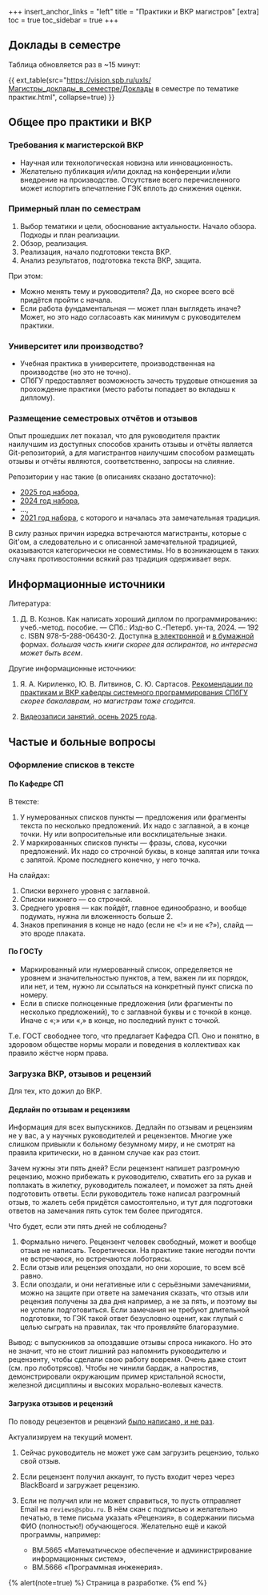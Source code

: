 +++
insert_anchor_links = "left"
title = "Практики и ВКР магистров"
[extra]
toc = true
toc_sidebar = true
+++

## Доклады в семестре

Таблица обновляется раз в ~15 минут:

{{ ext_table(src="https://vision.spb.ru/uxls/Магистры_доклады_в_семестре/Доклады в семестре по тематике практик.html", collapse=true) }}

## Общее про практики и ВКР

### Требования к магистерской ВКР

- Научная или технологическая новизна или инновационность.
- Желательно публикация и/или доклад на конференции и/или внедрение на производстве.
  Отсутствие всего перечисленного может испортить впечатление ГЭК вплоть до снижения оценки.

### Примерный план по семестрам

1. Выбор тематики и цели, обоснование актуальности. Начало обзора. Подходы и план реализации.
2. Обзор, реализация.
3. Реализация, начало подготовки текста ВКР.
4. Анализ результатов, подготовка текста ВКР, защита.

При этом:

- Можно менять тему и руководителя? Да, но скорее всего всё придётся пройти с начала.
- Если работа фундаментальная — может план выглядеть иначе? Может, но это надо согласоавть
  как минимум с руководителем практики.

### Университет или производство?

- Учебная практика в университете, производственная на производстве (но это не точно).
- СПбГУ предоставляет возможность зачесть трудовые отношения за прохождение практики (место работы попадает во вкладыш к диплому).

### Размещение семестровых отчётов и отзывов

Опыт прошедших лет показал, что для руководителя практик наилучшим из доступных способов хранить отзывы и отчёты
является Git-репозиторий, а для магистрантов наилучшим способом размещать отзывы и отчёты являются, соответственно, запросы на слияние.

Репозитории у нас такие (в описаниях сказано достаточно):

- [2025 год набора](https://github.com/spbu-se/mag_practices_2025-2027),
- [2024 год набора](https://github.com/spbu-se/mag_practices_2024-2026),
- ...,
- [2021 год набора](https://github.com/spbu-se/mag_practices_2021-2023), с которого и началась эта замечательная традиция.

В силу разных причин изредка встречаются магистранты, которые с Git'ом, а следовательно и с описанной замечательной традицией,
оказываются категорически не совместимы. Но в возникающем в таких случаях противостоянии всякий раз традиция одерживает верх.

## Информационные источники

Литература:

1. Д. В. Кознов. Как написать хороший диплом по программированию: учеб.-метод. пособие. — СПб.: Изд-во С.-Петерб. ун-та,
   2024. — 192 с. ISBN 978-5-288-06430-2.
   Доступна [в электронной](https://www.litres.ru/book/d-v-koznov/kak-napisat-horoshiy-diplom-po-programmirovaniu-71081692/)
   и [в бумажной](https://www.ozon.ru/product/kak-napisat-horoshiy-diplom-po-programmirovaniyu-koznov-dmitriy-vladimirovich-1682790037/) формах.
   *большая часть книги скорее для аспирантов, но интересна может быть всем*.

Другие информационные источники:

1. Я. А. Кириленко, Ю. В. Литвинов, C. Ю. Сартасов. [Рекомендации по практикам и ВКР кафедры системного программирования
   СПбГУ](/docs/guides/2023-08-09_Practices_Guide.pdf) *скорее бакалаврам, но магистрам тоже сгодится*.


2. [Видеозаписи занятий, осень 2025 года](https://plvideo.ru/playlist?list=WotVxfqVKHuM).

<!-- 2. Ю. В. Литвинов. Методическое пособие по выпускным квалификационным работам кафедры системного программирования. -->

## Частые и больные вопросы

### Оформление списков в тексте

####  По Кафедре СП

В тексте:

1.  У нумерованных списков пункты — предложения или фрагменты
    текста по несколько предложений. Их надо с заглавной, а в конце
    точки. Ну или вопросительные или восклицательные знаки.
2.  У маркированных списков пункты — фразы, слова, кусочки
    предложений. Их надо со строчной буквы, в конце запятая или
    точка с запятой. Кроме последнего конечно, у него точка.

На слайдах:

1.  Списки верхнего уровня с заглавной.
2.  Списки нижнего — со строчной.
3.  Среднего уровня — как пойдёт, главное единообразно, и вообще
    подумать, нужна ли вложенность больше 2.
4.  Знаков препинания в конце не надо (если не «!» и не «?»), слайд —
    это вроде плаката.

#### По ГОСТу

- Маркированный или нумерованный список, определяется не уровнем и
  значительностью пунктов, а тем, важен ли их порядок, или нет, и
  тем, нужно ли ссылаться на конкретный пункт списка по номеру.
- Если в списке полноценные предложения (или фрагменты по несколько
  предложений), то с заглавной буквы и с точкой в конце.
  Иначе с «;» или «,» в конце, но последний пункт с точкой.

Т.е. ГОСТ свободнее того, что предлагает Кафедра СП. Оно и
понятно, в здоровом обществе нормы морали и поведения в коллективах
как правило жёстче норм права.

### Загрузка ВКР, отзывов и рецензий

Для тех, кто дожил до ВКР.

#### Дедлайн по отзывам и рецензиям

Информация для всех выпускников. Дедлайн по отзывам и рецензиям не у
вас, а у научных руководителей и рецензентов. Многие уже слишком привыкли к
больному безумному миру, и не смотрят на правила критически, но в
данном случае как раз стоит.

Зачем нужны эти пять дней? Если рецензент напишет разгромную
рецензию, можно прибежать к руководителю, схватить его за рукав и поплакать в жилетку,
руководитель пожалеет, и поможет за пять дней подготовить ответы. Если руководитель
тоже написал разгромный отзыв, то жалеть себя придётся самостоятельно, и тут
для подготовки ответов на замечания пять суток тем более пригодятся.

Что будет, если эти пять дней не соблюдены?

1.  Формально ничего. Рецензент человек свободный, может и вообще
    отзыв не написать. Теоретически. На практике такие негодяи почти не
    встречаюся, но встречаются лоботрясы.
2.  Если отзыв или рецензия опоздали, но они хорошие, то всем
    всё равно.
3.  Если опоздали, и они негативные или с серьёзными замечаниями,
    можно на защите при ответе на замечания сказать, что отзыв или
    рецензия получены за два дня например, а не за пять, и поэтому
    вы не успели подготовиться. Если замечания не требуют длительной
    подготовки, то ГЭК такой ответ безусловно оценит, как глупый с
    целью сыграть на правилах, так что проявляйте благоразумие.

Вывод: с выпускников за опоздавшие отзывы спроса никакого. Но это не
значит, что не стоит лишний раз напомнить руководителю и рецензенту,
чтобы сделали свою работу вовремя. Очень даже стоит (см. про
лоботрясов). Чтобы не чинили бардак, а напростив, демонстрировали
окружающим пример кристальной ясности, железной дисциплины и высоких
морально-волевых качеств.

#### Загрузка отзывов и рецензий

По поводу рецезентов и рецензий [было написано, и не раз](https://guestbook.spbu.ru/prorektory-spbgu/lavrikova-marina-yurevna/10348-croki-sdachi-otzyvov-na-vkr.html).

Актуализируем на текущий момент.

1.  Сейчас руководитель не может уже сам загрузить рецензию,
    только свой отзыв.
2.  Если рецензент получил аккаунт, то пусть входит через через
    BlackBoard и загружает рецензию.
3.  Если не получил или не может справиться, то пусть отправляет Email
    на `reviews@spbu.ru`. В нём скан с подписью и желательно печатью,
    в теме письма указать «Рецензия», в содержании письма ФИО (полностью!)
    обучающегося. Желательно ещё и какой программы, например:

    - ВМ.5665 «Математическое обеспечение и администрирование информационных систем»,
    - ВМ.5666 «Программная инженерия».

{% alert(note=true) %}
Страница в разработке.
{% end %}
